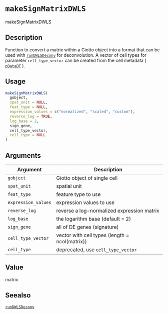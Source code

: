 # `makeSignMatrixDWLS`

makeSignMatrixDWLS


## Description

Function to convert a matrix within a Giotto object into a format
 that can be used with [`runDWLSDeconv`](#rundwlsdeconv) for deconvolution. A vector of cell types
 for parameter `cell_type_vector` can be created from the cell metadata ( [`pDataDT`](#pdatadt) ).


## Usage

```r
makeSignMatrixDWLS(
  gobject,
  spat_unit = NULL,
  feat_type = NULL,
  expression_values = c("normalized", "scaled", "custom"),
  reverse_log = TRUE,
  log_base = 2,
  sign_gene,
  cell_type_vector,
  cell_type = NULL
)
```


## Arguments

Argument      |Description
------------- |----------------
`gobject`     |     Giotto object of single cell
`spat_unit`     |     spatial unit
`feat_type`     |     feature type to use
`expression_values`     |     expression values to use
`reverse_log`     |     reverse a log-normalized expression matrix
`log_base`     |     the logarithm base (default = 2)
`sign_gene`     |     all of DE genes (signature)
`cell_type_vector`     |     vector with cell types (length = ncol(matrix))
`cell_type`     |     deprecated, use `cell_type_vector`


## Value

matrix


## Seealso

[`runDWLSDeconv`](#rundwlsdeconv)


